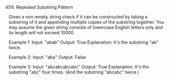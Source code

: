 459. Repeated Substring Pattern

Given a non-empty string check if it can be constructed by taking a substring of it and appending multiple copies of the substring together. You may assume the given string consists of lowercase English letters only and its length will not exceed 10000.

Example 1:
Input: "abab"
Output: True
Explanation: It's the substring "ab" twice.

Example 2:
Input: "aba"
Output: False

Example 3:
Input: "abcabcabcabc"
Output: True
Explanation: It's the substring "abc" four times. (And the substring "abcabc" twice.)